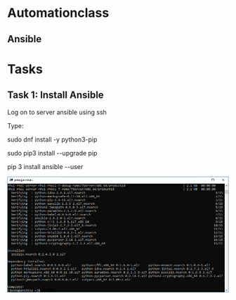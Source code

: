 # Automationclass
## Ansible

# Tasks
## Task 1: Install Ansible

Log on to server ansible using ssh 

Type:

sudo dnf install -y python3-pip

sudo pip3 install --upgrade pip

pip 3 install ansible --user

![Alt text](pics/001_install_ansible.png?raw=true "Install Ansible")